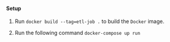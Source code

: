 #### Setup
1. Run `docker build --tag=etl-job .` to build the `Docker` image.

2. Run the following command `docker-compose up run`